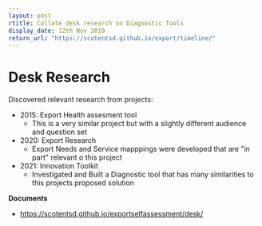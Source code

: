 ```yaml
---
layout: post
rtitle: Collate desk research on Diagnostic Tools
display_date: 12th Nov 2019
return_url: "https://scotentsd.github.io/export/timeline/"
---
```



# Desk Research  
Discovered relevant research from projects: 
- 2015: Export Health assesment tool
    - This is a very similar project but with a slightly different audience and question set
- 2020: Export Research
    - Export Needs and Service mapppings were developed that are "in part" relevant o this project 
- 2021: Innovation Toolkit  
    - Investigated and Built a Diagnostic tool that has many similarities to this projects proposed solution

**Documents**
- https://scotentsd.github.io/exportselfassessment/desk/
